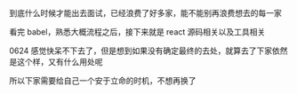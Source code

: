 到底什么时候才能出去面试，已经浪费了好多家，能不能别再浪费想去的每一家

看完 babel，熟悉大概流程之后，接下来就是 react 源码相关以及工具相关

0624 感觉快呆不下去了，但是想到如果没有确定最终的去处，就算去了下家依然是这个样，又有什么用处呢

所以下家需要给自己一个安于立命的时机，不想再换了
